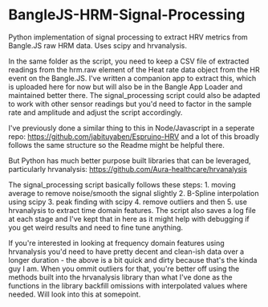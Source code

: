 # BangleJS-HRM-Signal-Processing

Python implementation of signal processing to extract HRV metrics from Bangle.JS raw HRM data. Uses scipy and hrvanalysis.

In the same folder as the script, you need to keep a CSV file of extracted readings from the hrm.raw element of the Heat rate data object from the HR event on the Bangle.JS. I've written a companion app to extract this, which is uploaded here for now but will also be in the Bangle App Loader and maintained better there. The signal_processing script could also be adapted to work with other sensor readings but you'd need to factor in the sample rate and amplitude and adjust the script accordingly.

I've previously done a similar thing to this in Node/Javascript in a seperate repo: https://github.com/jabituyaben/Espruino-HRV and a lot of this broadly follows the same structure so the Readme might be helpful there.

But Python has much better purpose built libraries that can be leveraged, particularly hrvanalysis: https://github.com/Aura-healthcare/hrvanalysis

The signal_processing script basically follows these steps: 1. moving average to remove noise/smooth the signal slightly 2. B-Spline interpolation using scipy 3. peak finding with scipy 4. remove outliers and then 5. use hrvanalysis to extract time domain features. The script also saves a log file at each stage and I've kept that in here as it might help with debugging if you get weird results and need to fine tune anything.

If you're interested in looking at frequency domain features using hrvanalysis you'd need to have pretty decent and clean-ish data over a longer duration - the above is a bit quick and dirty because that's the kinda guy I am. When you ommit outliers for that, you're better off using the methods built into the hrvanalysis library than what I've done as the functions in the library backfill omissions with interpolated values where needed. Will look into this at somepoint.
